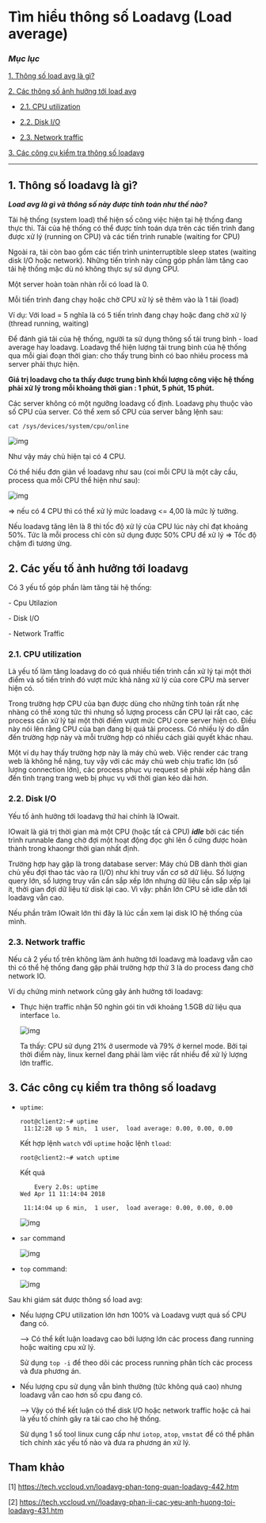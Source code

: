 # Tìm hiểu thông số Loadavg (Load average)

### ***Mục lục***

[1. Thông số load avg là gì?](#1)

[2. Các thông số ảnh hưởng tới load avg](#2)

- [2.1. CPU utilization](#2.1)

- [2.2. Disk I/O](#2.2)

- [2.3. Network traffic](#2.3)

[3. Các công cụ kiểm tra thông số loadavg](#3)



---

<a name = "1"></a>
## 1. Thông số loadavg là gì?

***Load avg là gì và thông số này được tính toán như thế nào?***

Tải hệ thống (system load) thể hiện số công việc hiện tại hệ thống đang thực thi. Tải của hệ thống có thể được tính toán dựa trên các tiến trình đang được xử lý (running on CPU) và các tiến trình runable (waiting for CPU)

Ngoài ra, tải còn bao gồm các tiến trình uninterruptible sleep states (waiting disk I/O hoặc network). Những tiến trình này cũng góp phần làm tăng cao tải hệ thống mặc dù nó không thực sự sử dụng CPU.

Một server hoàn toàn nhàn rỗi có load là 0.

Mỗi tiến trình đang chạy hoặc chờ CPU xử lý sẽ thêm vào là 1 tải (load)

Ví dụ: Với load = 5 nghĩa là có 5 tiến trình đang chạy hoặc đang chờ xử lý (thread running, waiting)

Để đánh giá tải của hệ thống, người ta sử dụng thông số tải trung bình - load average hay loadavg. Loadavg thể hiện lượng tải trung bình của hệ thống qua mỗi giai đoạn thời gian: cho thấy trung bình có bao nhiêu process mà server phải thực hiện. 

**Giá trị loadavg cho ta thấy được trung bình khối lượng công việc hệ thống phải xử lý trong mỗi khoảng thời gian : 1 phút, 5 phút, 15 phút.**

Các server không có một ngưỡng loadavg cố định. Loadavg phụ thuộc vào số CPU của server. Có thể xem số CPU của server bằng lệnh sau:

```
cat /sys/devices/system/cpu/online
```

![img](../images/5.1.png)

Như vậy máy chủ hiện tại có 4 CPU.

Có thể hiểu đơn giản về loadavg như sau (coi mỗi CPU là một cây cầu, process qua mỗi CPU thể hiện như sau):

![img](../images/5.2.png)

=> nếu có 4 CPU thì có thể xử lý mức loadavg <= 4,00 là mức lý tưởng.

Nếu loadavg tăng lên là 8 thì tốc độ xử lý của CPU lúc này chỉ đạt khoảng 50%. Tức là mỗi process chỉ còn sử dụng được 50% CPU để xử lý => Tốc độ chậm đi tương ứng.

<a name = '2'></a>
## 2. Các yếu tố ảnh hưởng tới loadavg

Có 3 yếu tố góp phần làm tăng tải hệ thống:

\- Cpu Utilazion

\- Disk I/O

\- Network Traffic

<a name = '2.1'></a>
### 2.1. CPU utilization

Là yếu tố làm tăng loadavg do có quá nhiều tiến trình cần xử lý tại một thời điểm và số tiến trình đó vượt mức khả năng xử lý của core CPU mà server hiện có. 

Trong trường hợp CPU của bạn được dùng cho những tính toán rất nhẹ nhàng có thể xong tức thì nhưng số lượng process cần CPU lại rất cao, các process cần xử lý tại một thời điểm vượt mức CPU core server hiện có. Điều này nói lên rằng CPU của bạn đang bị quá tải process. Có nhiều lý do dẫn đến trường hợp này và mỗi trường hợp có nhiều cách giải quyết khác nhau.

Một ví dụ hay thấy trường hợp này là máy chủ web. Việc render các trang web là không hề nặng, tuy vậy với các máy chủ web chịu trafic lớn (số lượng connection lớn), các process phục vụ request sẽ phải xếp hàng dẫn đến tình trạng trang web bị phục vụ với thời gian kéo dài hơn.

<a name = '2.2'></a>
### 2.2. Disk I/O

Yếu tố ảnh hưởng tới loadavg thứ hai chính là IOwait.

IOwait là giá trị thời gian mà một CPU (hoặc tất cả CPU) ***idle*** bởi các tiến trình runnable đang chờ đợi một hoạt động đọc ghi lên ổ cứng được hoàn thành trong khaongr thời gian nhất định.

Trường hợp hay gặp là trong database server: Máy chủ DB dành thời gian chủ yếu đợi thao tác vào ra (I/O) như khi truy vấn cơ sở dữ liệu. Số lượng query lớn, số lượng truy vấn cần sắp xếp lớn nhưng dữ liệu cần sắp xếp lại ít, thời gian đợi dữ liệu từ disk lại cao. Vì vậy: phần lớn CPU sẽ idle dẫn tới loadavg vẫn cao.

Nếu phần trăm IOwait lớn thì đây là lúc cần xem lại disk IO hệ thống của mình.

<a name = '2.3'></a>
### 2.3. Network traffic

Nếu cả 2 yếu tố trên không làm ảnh hưởng tới loadavg mà loadavg vẫn cao thì có thể hệ thống đang gặp phải trường hợp thứ 3 là do process đang chờ network IO.

Ví dụ chứng minh network cũng gây ảnh hưởng tới loadavg:

- Thực hiện traffic nhận 50 nghìn gói tin với khoảng 1.5GB dữ liệu qua interface `lo`.

	![img](../images/5.3.png)

	Ta thấy: CPU sử dụng 21% ở usermode và 79% ở kernel mode. Bởi tại thời điểm này, linux kernel đang phải làm việc rất nhiều để xử lý lượng lớn traffic.

<a name = '3'></a>
## 3. Các công cụ kiểm tra thông số loadavg

- `uptime`:

	```
	root@client2:~# uptime
	 11:12:28 up 5 min,  1 user,  load average: 0.00, 0.00, 0.00
	```

	Kết hợp lệnh `watch` với `uptime` hoặc lệnh `tload`: 

	```
	root@client2:~# watch uptime
	```

	Kết quả

	```
		Every 2.0s: uptime                                                                                                        Wed Apr 11 11:14:04 2018

	 11:14:04 up 6 min,  1 user,  load average: 0.00, 0.00, 0.00
	```

	![img](../images/5.4.png)

- `sar` command 	
	
	![img](../images/5.5.png)

- `top` command:

	![img](../images/5.6.png)

Sau khi giám sát được thông số load avg:

- Nếu lượng CPU utilization lớn hơn 100% và Loadavg vượt quá số CPU đang có.

	--> Có thể kết luận loadavg cao bởi lượng lớn các process đang running hoặc waiting cpu xử lý.

	Sử dụng `top -i` để theo dõi các process running phân tích các process và đưa phương án.

- Nếu lượng cpu sử dụng vẫn bình thường (tức không quá cao) nhưng loadavg vẫn cao hơn số cpu đang có.

	--> Vậy có thể kết luận có thể disk I/O hoặc network traffic hoặc cả hai là yếu tố chính gây ra tải cao cho hệ thống.

	Sử dụng 1 số tool linux cung cấp như `iotop`, `atop`, `vmstat` để có thể phân tích chính xác yếu tố nào và đưa ra phương án xử lý.

## Tham khảo

[1] https://tech.vccloud.vn/loadavg-phan-tong-quan-loadavg-442.htm

[2] https://tech.vccloud.vn//loadavg-phan-ii-cac-yeu-anh-huong-toi-loadavg-431.htm